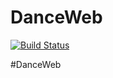 DanceWeb
========
[![Build Status](https://travis-ci.org/lxj5891/DanceWeb.png?branch=master)](https://travis-ci.org/lxj5891/DanceWeb)

#DanceWeb

